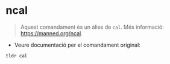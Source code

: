 # ncal

> Aquest comandament és un àlies de `cal`.
> Més informació: <https://manned.org/ncal>.

- Veure documentació per el comandament original:

`tldr cal`
